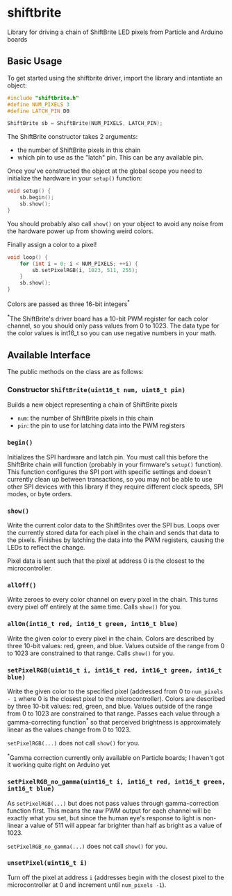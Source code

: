 # shiftbrite
Library for driving a chain of ShiftBrite LED pixels from Particle and Arduino
boards

## Basic Usage

To get started using the shiftbrite driver, import the library and intantiate
an object:

```cpp
#include "shiftbrite.h"
#define NUM_PIXELS 3
#define LATCH_PIN D0

ShiftBrite sb = ShiftBrite(NUM_PIXELS, LATCH_PIN);
```

The ShiftBrite constructor takes 2 arguments:
 - the number of ShiftBrite pixels in this chain
 - which pin to use as the "latch" pin. This can be any available pin.

Once you've constructed the object at the global scope you need to initialize
the hardware in your `setup()` function:

```cpp
void setup() {
	sb.begin();
	sb.show();
}
```

You should probably also call `show()` on your object to avoid any noise from
the hardware power up from showing weird colors.

Finally assign a color to a pixel!

```cpp
void loop() {
	for (int i = 0; i < NUM_PIXELS; ++i) {
		sb.setPixelRGB(i, 1023, 511, 255);
	}
	sb.show();
}
```

Colors are passed as three 16-bit integers<sup>*</sup>


<sup>*</sup>The ShiftBrite's driver board has a 10-bit PWM register for each
color channel, so you should only pass values from 0 to 1023. The data type
for the color values is int16_t so you can use negative numbers in your math.

## Available Interface

The public methods on the class are as follows:

### Constructor `ShiftBrite(uint16_t num, uint8_t pin)`

Builds a new object representing a chain of ShiftBrite pixels
 - `num`: the number of ShiftBrite pixels in this chain
 - `pin`: the pin to use for latching data into the PWM registers

### `begin()`

Initializes the SPI hardware and latch pin. You must call this before the
ShiftBrite chain will function (probably in your firmware's `setup()`
function). This function configures the SPI port with specific settings and
doesn't currently clean up between transactions, so you may not be able to use
other SPI devices with this library if they require different clock speeds, SPI
modes, or byte orders.

### `show()`

Write the current color data to the ShiftBrites over the SPI bus. Loops over
the currently stored data for each pixel in the chain and sends that data to
the pixels. Finishes by latching the data into the PWM registers, causing the
LEDs to reflect the change.

Pixel data is sent such that the pixel at address 0 is the closest to the
microcontroller.

### `allOff()`

Write zeroes to every color channel on every pixel in the chain. This turns
every pixel off entirely at the same time. Calls `show()` for you.

### `allOn(int16_t red, int16_t green, int16_t blue)`

Write the given color to every pixel in the chain. Colors are described by
three 10-bit values: red, green, and blue. Values outside of the range from 0
to 1023 are constrained to that range. Calls `show()` for you.

### `setPixelRGB(uint16_t i, int16_t red, int16_t green, int16_t blue)`

Write the given color to the specified pixel (addressed from 0 to
`num_pixels - 1` where 0 is the closest pixel to the microcontroller). Colors
are described by three 10-bit values: red, green, and blue. Values outside of
the range from 0 to 1023 are constrained to that range. Passes each value
through a gamma-correcting function<sup>*</sup> so that perceived brightness is
approximately linear as the values change from 0 to 1023.

`setPixelRGB(...)` does not call `show()` for you.

<sup>*</sup>Gamma correction currently only available on Particle boards; I
haven't got it working quite right on Arduino yet

### `setPixelRGB_no_gamma(uint16_t i, int16_t red, int16_t green, int16_t blue)`

As `setPixelRGB(...)` but does not pass values through gamma-correction
function first. This means the raw PWM output for each channel will be exactly
what you set, but since the human eye's response to light is non-linear a value
of 511 will appear far brighter than half as bright as a value of 1023.

`setPixelRGB_no_gamma(...)` does not call `show()` for you.

### `unsetPixel(uint16_t i)`

Turn off the pixel at address `i` (addresses begin with the closest pixel to the
microcontroller at 0 and increment until `num_pixels -1`).

